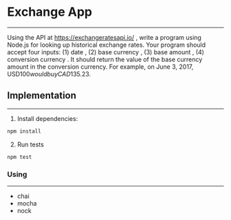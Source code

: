 # Exchange App
---

Using the API at https://exchangeratesapi.io/ , write a program using Node.js for
looking up historical exchange rates.
Your program should accept four inputs: (1) date , (2) base currency , (3) base amount ,
(4) conversion currency . It should return the value of the base currency amount in the
conversion currency. For example, on June 3, 2017, USD$100 would buy CAD$135.23.

## Implementation
---
1. Install dependencies:
``` bash
npm install
```
2. Run tests
``` bash 
npm test 
```

### Using
---
* chai
* mocha
* nock